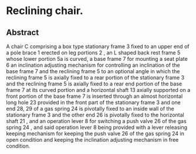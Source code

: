 # Reclining chair.

## Abstract
A chair C comprising a box type stationary frame 3 fixed to an upper end of a pole brace 1 erected on leg portions 2 , an L shaped back rest frame 5 whose lower portion 5a is curved, a base frame 7 for mounting a seat plate 6 an inclination adjusting mechanism for controlling an inclination of the base frame 7 and the reclining frame 5 to an optional angle in which the reclining frame 5 is axially fixed to a rear portion of the stationary frame 3 and the reclining frame 5 is axially fixed to a rear end portion of the base frame 7 at its curved portion and a horizontal shaft 13 axially supported on a front portion of the base frame 7 is inserted through an almost horizontal long hole 23 provided in the front part of the stationary frame 3 and one end 28, 29 of a gas spring 24 is pivotally fixed to an inside wall of the stationary frame 3 and the other end 26 is pivotally fixed to the horizontal shaft 21 , and an operation lever 8 for switching a push valve 26 of the gas spring 24 , and said operation lever 8 being provided with a lever releasing keeping mechanism for keeping the push valve 26 of the gas spring 24 in open condition and keeping the inclination adjusting mechanism in free condition.